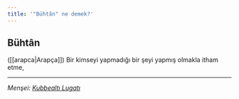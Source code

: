 ```yaml
---
title: '"Bühtân" ne demek?'
---
```


## Bühtân
([[arapca|Arapça]]) Bir kimseyi yapmadığı bir şeyi yapmış olmakla itham etme,

---
*Menşei: [Kubbealtı Lugatı](https://www.lugatim.com/s/Bühtân)*